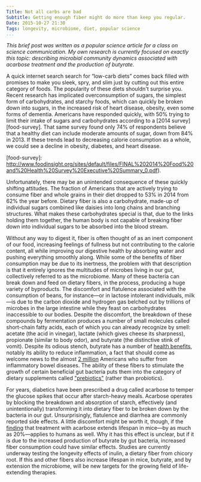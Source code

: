 ```yaml
---
Title: Not all carbs are bad
Subtitle: Getting enough fiber might do more than keep you regular.
Date: 2015-10-27 21:30
Tags: longevity, microbiome, diet, popular science
...
```



_This brief post was written as a popular science article for a class on
science communication.
My own research is currently focused on exactly this topic: describing microbial
community dynamics associated with acarbose treatment and the production of
butyrate._

A quick internet search search for “low-carb diets” comes back filled with
promises to make you sleek, spry, and slim just by cutting out this entire
category of foods.
The popularity of these diets shouldn't surprise you.
Recent research has implicated overconsumption of sugars, the simplest form
of carbohydrates, and starchy foods, which can quickly be broken down into
sugars, in the increased risk of heart disease, obesity, even some forms of
dementia.
Americans have responded quickly, with 50% trying to limit their intake of
sugars and carbohydrates according to a [2014 survey][food-survey].
That same survey found only 74% of respondents believe that a healthy diet
can include moderate amounts of sugar, down from 84% in 2013.
If these trends lead to decreasing calorie consumption as a whole, we could
see a decline in obesity, diabetes, and heart disease.

[food-survey]: http://www.foodinsight.org/sites/default/files/FINAL%202014%20Food%20and%20Health%20Survey%20Executive%20Summary_0.pdf).

Unfortunately, there may be an unintended consequence of these quickly
shifting attitudes.
The fraction of Americans that are actively trying to consume fiber and whole
grains in their diet dropped to 53% in 2014 from 62% the year before.
Dietary fiber is also a carbohydrate, made-up of individual sugars combined
like daisies into long chains and branching structures.
What makes these carbohydrates special is that, due to the links holding them
together, the human body is not capable of breaking fiber down into
individual sugars to be absorbed into the blood stream.

Without any way to digest it, fiber is often thought of as an inert component
of our food, increasing feelings of fullness but not contributing to the
calorie content, all while improving our digestive health by absorbing water
and pushing everything smoothly along.
While some of the benefits of fiber consumption may be due to its inertness,
the problem with that description is that it entirely ignores the multitudes
of microbes living in our gut, collectively referred to as the microbiome.
Many of these bacteria can break down and feed on dietary fibers, in the
process, producing a huge variety of byproducts.
The discomfort and flatulence associated with the consumption of beans, for
instance&mdash;or in lactose intolerant individuals, milk&mdash;is due to the
carbon dioxide and hydrogen gas belched out by trillions of microbes in the
large intestine while they feast on carbohydrates inaccessible to our bodies.
Despite the discomfort, the breakdown of these compounds by fermentation
produces a number of small molecules called short-chain fatty acids, each of
which you can already recognize by smell: acetate (the acid in vinegar),
lactate (which gives cheese its sharpness), propionate (similar to body
odor), and butyrate (the distinctive stink of vomit).
Despite its odious stench, butyrate has a number of
[health benefits][butyrate-benefits], notably its ability to reduce
inflammation, a fact that should come as welcome news to the almost
[2 million][ccfa-book] Americans who suffer from inflammatory bowel diseases.
The ability of these fibers to stimulate the growth of certain beneficial gut
bacteria puts them into the category of dietary supplements called
["prebiotics"][prebiotics-wiki] (rather than probiotics).

[butyrate-benefits]: http://dx.doi.org/10.1111/j.1365-2036.2007.03562.x
[ccfa-book]: http://www.ccfa.org/assets/pdfs/updatedibdfactbook.pdf
[prebiotics-wiki]: https://en.wikipedia.org/wiki/Prebiotic_(nutrition)

For years, diabetics have been prescribed a drug called acarbose to temper
the glucose spikes that occur after starch-heavy meals.
Acarbose operates by blocking the breakdown and absorption of starch,
effectively (and unintentionally) transforming it into dietary fiber to be
broken down by the bacteria in our gut.
Unsurprisingly, flatulence and diarrhea are commonly reported side effects.
A little discomfort might be worth it, though, if the [finding][harrison-2014]
that treatment with acarbose extends lifespan in mice&mdash;by as much as
20%&mdash;applies to humans as well.
Why it has this effect is unclear, but if it is due to the increased
production of butyrate by gut bacteria, increased fiber consumption could
have similar effects.
Studies are currently underway testing the longevity effects of inulin, a
dietary fiber from chicory root.
If this and other fibers also increase lifespan in mice, butyrate, and by
extension the microbiome, will be new targets for the growing field of
life-extending therapies.

[harrison-2014]: http://dx.doi.org/10.1111/acel.12170

